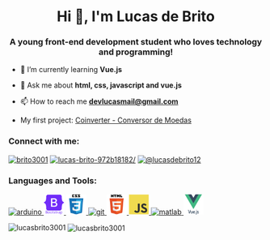 <h1 align="center">Hi 👋, I'm Lucas de Brito</h1>
<h3 align="center">A young front-end development student who loves technology and programming!</h3>

- 🌱 I’m currently learning **Vue.js**

- 💬 Ask me about **html, css, javascript and vue.js**

- 📫 How to reach me **devlucasmail@gmail.com**

- My first project: <a href="https://coinverter.vercel.app" target="blank" text-decoration="none" color="yellow" margin-left='15'>Coinverter - Conversor de Moedas</a>

<h3 align="left">Connect with me:</h3>
<p align="left">
<a href="https://twitter.com/brito3001" target="blank"><img align="center" src="https://cdn.jsdelivr.net/npm/simple-icons@3.0.1/icons/twitter.svg" alt="brito3001" height="30" width="40" /></a>
<a href="https://linkedin.com/in/lucas-brito-972b18182/" target="blank"><img align="center" src="https://cdn.jsdelivr.net/npm/simple-icons@3.0.1/icons/linkedin.svg" alt="lucas-brito-972b18182/" height="30" width="40" /></a>
<a href="https://instagram.com/@lucasdebrito12" target="blank"><img align="center" src="https://cdn.jsdelivr.net/npm/simple-icons@3.0.1/icons/instagram.svg" alt="@lucasdebrito12" height="30" width="40" /></a>
</p>

<h3 align="left">Languages and Tools:</h3>
<p align="left"> <a href="https://www.arduino.cc/" target="_blank"> <img src="https://cdn.worldvectorlogo.com/logos/arduino-1.svg" alt="arduino" width="40" height="40"/> </a> <a href="https://getbootstrap.com" target="_blank"> <img src="https://raw.githubusercontent.com/devicons/devicon/master/icons/bootstrap/bootstrap-plain-wordmark.svg" alt="bootstrap" width="40" height="40"/> </a> <a href="https://www.w3schools.com/css/" target="_blank"> <img src="https://raw.githubusercontent.com/devicons/devicon/master/icons/css3/css3-original-wordmark.svg" alt="css3" width="40" height="40"/> </a> <a href="https://git-scm.com/" target="_blank"> <img src="https://www.vectorlogo.zone/logos/git-scm/git-scm-icon.svg" alt="git" width="40" height="40"/> </a> <a href="https://www.w3.org/html/" target="_blank"> <img src="https://raw.githubusercontent.com/devicons/devicon/master/icons/html5/html5-original-wordmark.svg" alt="html5" width="40" height="40"/> </a> <a href="https://developer.mozilla.org/en-US/docs/Web/JavaScript" target="_blank"> <img src="https://raw.githubusercontent.com/devicons/devicon/master/icons/javascript/javascript-original.svg" alt="javascript" width="40" height="40"/> </a> <a href="https://www.mathworks.com/" target="_blank"> <img src="https://raw.githubusercontent.com/simple-icons/simple-icons/master/icons/mathworks.svg" alt="matlab" width="40" height="40"/> </a> <a href="https://vuejs.org/" target="_blank"> <img src="https://raw.githubusercontent.com/devicons/devicon/master/icons/vuejs/vuejs-original-wordmark.svg" alt="vuejs" width="40" height="40"/> </a> </p>

<p><img align="left" src="https://github-readme-stats.vercel.app/api/top-langs?username=lucasbrito3001&show_icons=true&locale=en&layout=compact" alt="lucasbrito3001" /></p>

<p>&nbsp;<img align="center" src="https://github-readme-stats.vercel.app/api?username=lucasbrito3001&show_icons=true&locale=en" alt="lucasbrito3001" /></p>
